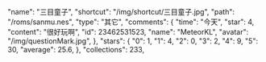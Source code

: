 "name":        "三目童子",
"shortcut":    "/img/shortcut/三目童子.jpg",
"path":        "/roms/sanmu.nes",
"type":        "其它",
"comments":    {
		"time":    "今天",
		"star":    4,
		"content": "很好玩啊",
		"id":      23462531523,
		"name":    "MeteorKL",
		"avatar":  "/img/questionMark.jpg",
	},
"stars":       {
		"0":       1,
		"1":       4,
		"2":       0,
		"3":       2,
		"4":       9,
		"5":       30,
		"average": 25.6,
	},
"collections": 233,